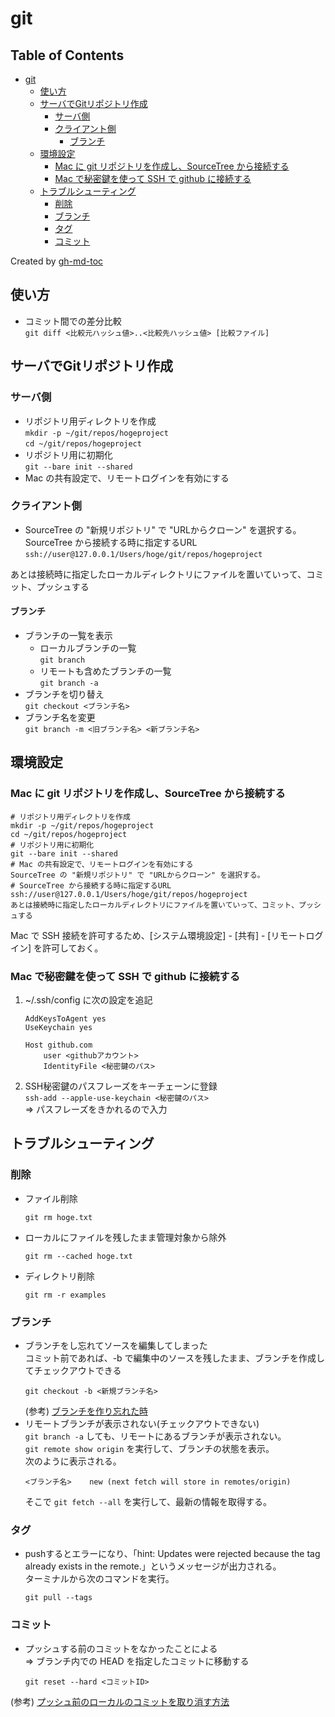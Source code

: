 # git

Table of Contents
-----------------

* [git](#git)
   * [使い方](#使い方)
   * [サーバでGitリポジトリ作成](#サーバでgitリポジトリ作成)
      * [サーバ側](#サーバ側)
      * [クライアント側](#クライアント側)
         * [ブランチ](#ブランチ)
   * [環境設定](#環境設定)
      * [Mac に git リポジトリを作成し、SourceTree から接続する](#mac-に-git-リポジトリを作成しsourcetree-から接続する)
      * [Mac で秘密鍵を使って SSH で github に接続する](#mac-で秘密鍵を使って-ssh-で-github-に接続する)
   * [トラブルシューティング](#トラブルシューティング)
      * [削除](#削除)
      * [ブランチ](#ブランチ-1)
      * [タグ](#タグ)
      * [コミット](#コミット)

Created by [gh-md-toc](https://github.com/ekalinin/github-markdown-toc)

## 使い方
* コミット間での差分比較  
`git diff <比較元ハッシュ値>..<比較先ハッシュ値> [比較ファイル]`

## サーバでGitリポジトリ作成
### サーバ側
* リポジトリ用ディレクトリを作成  
`mkdir -p ~/git/repos/hogeproject`  
`cd ~/git/repos/hogeproject`
* リポジトリ用に初期化  
`git --bare init --shared`
* Mac の共有設定で、リモートログインを有効にする  

### クライアント側
* SourceTree の "新規リポジトリ" で "URLからクローン" を選択する。  
SourceTree から接続する時に指定するURL  
`ssh://user@127.0.0.1/Users/hoge/git/repos/hogeproject`

あとは接続時に指定したローカルディレクトリにファイルを置いていって、コミット、プッシュする

#### ブランチ

* ブランチの一覧を表示  
  * ローカルブランチの一覧  
    `git branch`
  * リモートも含めたブランチの一覧  
    `git branch -a`
* ブランチを切り替え  
`git checkout <ブランチ名>`
* ブランチ名を変更  
`git branch -m <旧ブランチ名> <新ブランチ名>`


## 環境設定
### Mac に git リポジトリを作成し、SourceTree から接続する

```
# リポジトリ用ディレクトリを作成
mkdir -p ~/git/repos/hogeproject
cd ~/git/repos/hogeproject
# リポジトリ用に初期化
git --bare init --shared
# Mac の共有設定で、リモートログインを有効にする
SourceTree の "新規リポジトリ" で "URLからクローン" を選択する。
# SourceTree から接続する時に指定するURL
ssh://user@127.0.0.1/Users/hoge/git/repos/hogeproject
あとは接続時に指定したローカルディレクトリにファイルを置いていって、コミット、プッシュする
```
Mac で SSH 接続を許可するため、[システム環境設定] - [共有] - [リモートログイン] を許可しておく。

### Mac で秘密鍵を使って SSH で github に接続する

1. ~/.ssh/config に次の設定を追記
   ```
   AddKeysToAgent yes
   UseKeychain yes
   
   Host github.com
       user <githubアカウント>
       IdentityFile <秘密鍵のパス>
   ```
1. SSH秘密鍵のパスフレーズをキーチェーンに登録  
   `ssh-add --apple-use-keychain <秘密鍵のパス>`  
   => パスフレーズをきかれるので入力

## トラブルシューティング
### 削除
* ファイル削除  
  ```
  git rm hoge.txt
  ```
* ローカルにファイルを残したまま管理対象から除外  
  ```
  git rm --cached hoge.txt
  ```
* ディレクトリ削除  
  ```
  git rm -r examples
  ```

### ブランチ
* ブランチをし忘れてソースを編集してしまった  
コミット前であれば、-b で編集中のソースを残したまま、ブランチを作成してチェックアウトできる  
  ```
  git checkout -b <新規ブランチ名>
  ```
  (参考) [ブランチを作り忘れた時](https://qiita.com/k6i/items/edc69a806095e4fc489c)
* リモートブランチが表示されない(チェックアウトできない)  
`git branch -a` しても、リモートにあるブランチが表示されない。  
`git remote show origin` を実行して、ブランチの状態を表示。  
次のように表示される。  
  ```
  <ブランチ名>    new (next fetch will store in remotes/origin)
  ```
  そこで `git fetch --all` を実行して、最新の情報を取得する。

### タグ
* pushするとエラーになり、「hint: Updates were rejected because the tag already exists in the remote.」というメッセージが出力される。    
ターミナルから次のコマンドを実行。  
  ```
  git pull --tags
  ```

### コミット
* プッシュする前のコミットをなかったことによる  
=> ブランチ内での HEAD を指定したコミットに移動する  
  ```
  git reset --hard <コミットID>
  ```  
(参考) [プッシュ前のローカルのコミットを取り消す方法](https://qiita.com/toohsk/items/d32a5820ca1a5eefc231)
